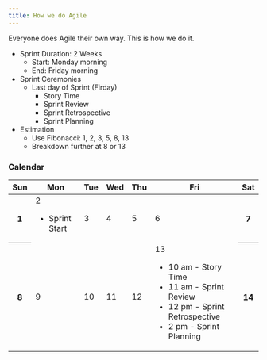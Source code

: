 ```yaml
---
title: How we do Agile
---
```

Everyone does Agile their own way. This is how we do it.

- Sprint Duration: 2 Weeks
    - Start: Monday morning
    - End: Friday morning
- Sprint Ceremonies
    - Last day of Sprint (Firday)
        - Story Time
        - Sprint Review
        - Sprint Retrospective
        - Sprint Planning
- Estimation 
    - Use Fibonacci: 1, 2, 3, 5, 8, 13
    - Breakdown further at 8 or 13

### Calendar
<table id="agile-schedule">
    <thead>
        <tr>
            <th class="weekend">Sun</th>
            <th class="sprint-stop">Mon</th>
            <th>Tue</th>
            <th>Wed</th>
            <th>Thu</th>
            <th class="sprint-start">Fri</th>
            <th class="weekend">Sat</th>
        </tr>
    </thead>
    <tbody>
        <tr>
            <th>
                <span>1</span>
            </th>
            <td class="sprint-start">
                <span>2</span>
                <ul>
                    <li>Sprint Start</li>
                </ul>
            </td>            
            <td>
                <span>3</span>
            </td>
            <td>
                <span>4</span>
            </td>
            <td>
                <span>5</span>
            </td>
            <td>
                <span>6</span>
            </td>
            <th>
                <span>7</span>
            </th>
        </tr>
        <tr>
            <th>
                <span>8</span>
            </th>
            <td>
                <span>9</span>
            </td>
            <td>
                <span>10</span>
            </td>
            <td>
                <span>11</span>
            </td>
            <td>
                <span>12</span>
            </td>
            <td class="sprint-stop">
                <span>13</span>
                <ul>
                    <li>10 am - Story Time</li>
                    <li>11 am - Sprint Review</li>
                    <li>12 pm - Sprint Retrospective</li>
                    <li>2 pm - Sprint Planning</li>
                </ul>
            </td>
            <th>
                <span>14</span>
            </th>
        </tr>
    </tbody>
</table>